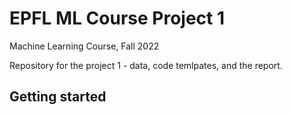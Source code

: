 # EPFL ML Course Project 1

Machine Learning Course, Fall 2022

Repository for the project 1 - data, code temlpates, and the report. 

## Getting started 


